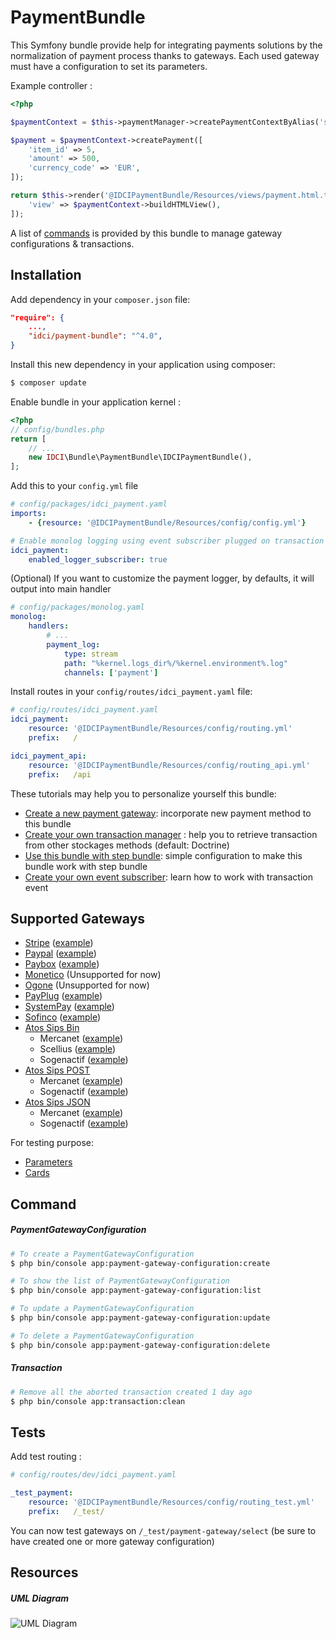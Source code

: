 # PaymentBundle

This Symfony bundle provide help for integrating payments solutions by the normalization of payment process thanks to gateways. Each used gateway must have a configuration to set its parameters.

Example controller :

```php
<?php

$paymentContext = $this->paymentManager->createPaymentContextByAlias('stripe_test'); // raw alias

$payment = $paymentContext->createPayment([
    'item_id' => 5,
    'amount' => 500,
    'currency_code' => 'EUR',
]);

return $this->render('@IDCIPaymentBundle/Resources/views/payment.html.twig', [
    'view' => $paymentContext->buildHTMLView(),
]);
```

A list of [commands](#command) is provided by this bundle to manage gateway configurations & transactions.

Installation
------------

Add dependency in your ```composer.json``` file:

```json
"require": {
    ...,
    "idci/payment-bundle": "^4.0",
}
```

Install this new dependency in your application using composer:

```bash
$ composer update
```

Enable bundle in your application kernel :

```php
<?php
// config/bundles.php
return [
    // ...
    new IDCI\Bundle\PaymentBundle\IDCIPaymentBundle(),
];
```

Add this to your ```config.yml``` file

```yaml
# config/packages/idci_payment.yaml
imports:
    - {resource: '@IDCIPaymentBundle/Resources/config/config.yml'}

# Enable monolog logging using event subscriber plugged on transaction state changes
idci_payment:
    enabled_logger_subscriber: true

```

(Optional) If you want to customize the payment logger, by defaults, it will output into main handler

```yaml
# config/packages/monolog.yaml
monolog:
    handlers:
        # ...
        payment_log:
            type: stream
            path: "%kernel.logs_dir%/%kernel.environment%.log"
            channels: ['payment']
```

Install routes in your ```config/routes/idci_payment.yaml``` file:

```yaml
# config/routes/idci_payment.yaml
idci_payment:
    resource: '@IDCIPaymentBundle/Resources/config/routing.yml'
    prefix:   /

idci_payment_api:
    resource: '@IDCIPaymentBundle/Resources/config/routing_api.yml'
    prefix:   /api
```

These tutorials may help you to personalize yourself this bundle:

- [Create a new payment gateway](./Resources/docs/create-your-payment-gateway.md): incorporate new payment method to this bundle
- [Create your own transaction manager](./Resources/docs/create-your-transaction-manager.md) : help you to retrieve transaction from other stockages methods (default: Doctrine)
- [Use this bundle with step bundle](./Resources/docs/use-step-bundle.md): simple configuration to make this bundle work with step bundle
- [Create your own event subscriber](./Resources/docs/create-your-event-subscriber.md): learn how to work with transaction event

Supported Gateways
------------------

* [Stripe](./Gateway/StripePaymentGateway.php) ([example](./Resources/docs/example/stripe.md))
* [Paypal](./Gateway/PaypalPaymentGateway.php) ([example](./Resources/docs/example/paypal.md))
* [Paybox](./Gateway/PayboxPaymentGateway.php) ([example](./Resources/docs/example/paybox.md))
* [Monetico](./Gateway/MoneticoPaymentGateway.php) (Unsupported for now)
* [Ogone](./Gateway/OgonePaymentGateway.php) (Unsupported for now)
* [PayPlug](./Gateway/PayPlugPaymentGateway.php) ([example](./Resources/docs/example/payplug.md))
* [SystemPay](./Gateway/SystemPayPaymentGateway.php) ([example](./Resources/docs/example/systempay.md))
* [Sofinco](./Gateway/SofincoPaymentGateway.php) ([example](./Resources/docs/example/sofinco.md))
* [Atos Sips Bin](./Gateway/AtosSipsBinPaymentGateway.php)
    * Mercanet ([example](./Resources/docs/example/mercanet-bin.md))
    * Scellius ([example](./Resources/docs/example/scellius-bin.md))
    * Sogenactif ([example](./Resources/docs/example/sogenactif-bin.md))
* [Atos Sips POST](./Gateway/AtosSipsPostPaymentGateway.php)
    * Mercanet ([example](./Resources/docs/example/mercanet-post.md))
    * Sogenactif ([example](./Resources/docs/example/sogenactif-post.md))
* [Atos Sips JSON](./Gateway/AtosSipsJsonPaymentGateway.php)
    * Mercanet ([example](./Resources/docs/example/mercanet-json.md))
    * Sogenactif ([example](./Resources/docs/example/sogenactif-json.md))

For testing purpose:
- [Parameters](./Resources/docs/test-parameters.md)
- [Cards](./Resources/docs/test-cards.md)

Command
-------

##### PaymentGatewayConfiguration

```bash
# To create a PaymentGatewayConfiguration
$ php bin/console app:payment-gateway-configuration:create

# To show the list of PaymentGatewayConfiguration
$ php bin/console app:payment-gateway-configuration:list

# To update a PaymentGatewayConfiguration
$ php bin/console app:payment-gateway-configuration:update

# To delete a PaymentGatewayConfiguration
$ php bin/console app:payment-gateway-configuration:delete
```

##### Transaction

```bash
# Remove all the aborted transaction created 1 day ago
$ php bin/console app:transaction:clean
```

Tests
-----

Add test routing :

```yaml
# config/routes/dev/idci_payment.yaml

_test_payment:
    resource: '@IDCIPaymentBundle/Resources/config/routing_test.yml'
    prefix:   /_test/

```

You can now test gateways on ```/_test/payment-gateway/select``` (be sure to have created one or more gateway configuration)

Resources
---------

##### UML Diagram

![UML Diagram](./Resources/docs/uml-schema.png)

